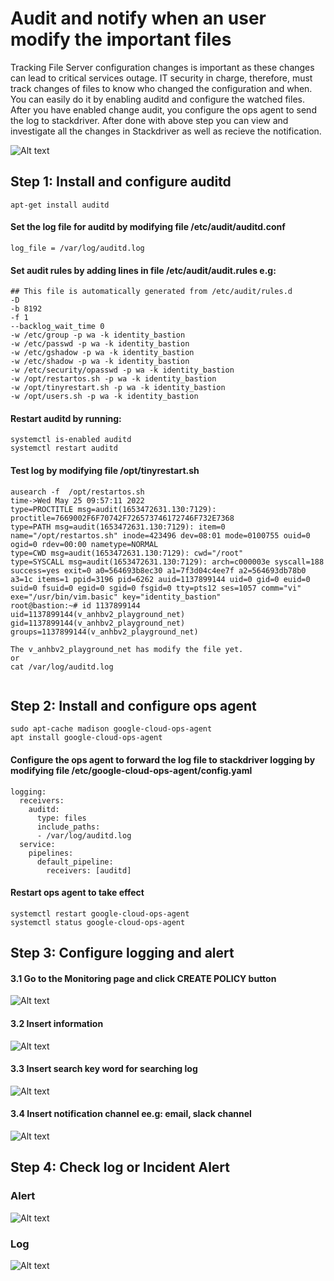# Audit and notify when an user modify the important files
Tracking File Server configuration changes is important as these changes can lead to critical services outage. IT security in charge, therefore, must track changes of files to know who changed the configuration and when. You can easily do it by enabling auditd and configure the watched files. After you have enabled change audit, you configure the ops agent to send the log to stackdriver. After done with above step you can view and investigate all the changes in Stackdriver as well as recieve the notification.

![Alt text](https://github.com/anhbuicsa/gcp-terraform/blob/master/alert-modify-file/images/hacker.png?raw=true "Title")

## Step 1: Install and configure auditd
```
apt-get install auditd 
```
#### Set the log file for auditd by modifying file /etc/audit/auditd.conf 
```
log_file = /var/log/auditd.log 
```
#### Set audit rules by adding lines in file /etc/audit/audit.rules e.g:
```
## This file is automatically generated from /etc/audit/rules.d
-D
-b 8192
-f 1
--backlog_wait_time 0
-w /etc/group -p wa -k identity_bastion
-w /etc/passwd -p wa -k identity_bastion
-w /etc/gshadow -p wa -k identity_bastion
-w /etc/shadow -p wa -k identity_bastion
-w /etc/security/opasswd -p wa -k identity_bastion
-w /opt/restartos.sh -p wa -k identity_bastion
-w /opt/tinyrestart.sh -p wa -k identity_bastion
-w /opt/users.sh -p wa -k identity_bastion
```
#### Restart auditd by running:
```
systemctl is-enabled auditd
systemctl restart auditd  
```
#### Test log by modifying file /opt/tinyrestart.sh 
```
ausearch -f  /opt/restartos.sh 
time->Wed May 25 09:57:11 2022
type=PROCTITLE msg=audit(1653472631.130:7129): proctitle=7669002F6F70742F726573746172746F732E7368
type=PATH msg=audit(1653472631.130:7129): item=0 name="/opt/restartos.sh" inode=423496 dev=08:01 mode=0100755 ouid=0 ogid=0 rdev=00:00 nametype=NORMAL
type=CWD msg=audit(1653472631.130:7129): cwd="/root"
type=SYSCALL msg=audit(1653472631.130:7129): arch=c000003e syscall=188 success=yes exit=0 a0=564693b8ec30 a1=7f3d04c4ee7f a2=564693db78b0 a3=1c items=1 ppid=3196 pid=6262 auid=1137899144 uid=0 gid=0 euid=0 suid=0 fsuid=0 egid=0 sgid=0 fsgid=0 tty=pts12 ses=1057 comm="vi" exe="/usr/bin/vim.basic" key="identity_bastion"
root@bastion:~# id 1137899144
uid=1137899144(v_anhbv2_playground_net) gid=1137899144(v_anhbv2_playground_net) groups=1137899144(v_anhbv2_playground_net)

The v_anhbv2_playground_net has modify the file yet.
or
cat /var/log/auditd.log 


```
## Step 2: Install and configure ops agent
```
sudo apt-cache madison google-cloud-ops-agent 
apt install google-cloud-ops-agent 
```
#### Configure the ops agent to forward the log file to stackdriver logging by modifying file /etc/google-cloud-ops-agent/config.yaml
```
logging:
  receivers:
    auditd:
      type: files
      include_paths:
      - /var/log/auditd.log
  service:
    pipelines:
      default_pipeline:
        receivers: [auditd]
```
#### Restart ops agent to take effect
```
systemctl restart google-cloud-ops-agent 
systemctl status google-cloud-ops-agent 
```
## Step 3: Configure logging and alert
#### 3.1 Go to the Monitoring page and click CREATE POLICY button

![Alt text](https://github.com/anhbuicsa/gcp-terraform/blob/master/alert-modify-file/images/alert.png?raw=true "Title")
#### 3.2 Insert information
![Alt text](https://github.com/anhbuicsa/gcp-terraform/blob/master/alert-modify-file/images/alert1.png?raw=true "Title")
#### 3.3 Insert search key word for searching log
![Alt text](https://github.com/anhbuicsa/gcp-terraform/blob/master/alert-modify-file/images/alert2.png?raw=true "Title")
#### 3.4 Insert notification channel ee.g: email, slack channel
![Alt text](https://github.com/anhbuicsa/gcp-terraform/blob/master/alert-modify-file/images/alert3.png?raw=true "Title")
## Step 4: Check log or Incident Alert
### Alert
![Alt text](https://github.com/anhbuicsa/gcp-terraform/blob/master/alert-modify-file/images/mail-alert.png?raw=true "Title")
### Log

![Alt text](https://github.com/anhbuicsa/gcp-terraform/blob/master/alert-modify-file/images/log.png?raw=true "Title")